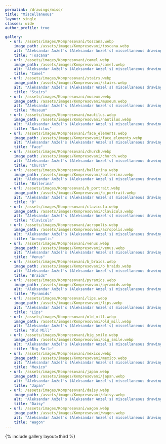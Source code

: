 ```yaml
---
permalink: /drawings/misc/
title: "Miscellaneous"
layout: single
classes: wide
author_profile: true

gallery:
  - url: /assets/images/Kompresovani/toscana.webp
    image_path: /assets/images/Kompresovani/toscana.webp
    alt: "Aleksandar Anžel's (Aleksandar Anzel's) miscellaneous drawing collection. Toscana"
    title: "Toscana"
  - url: /assets/images/Kompresovani/camel.webp
    image_path: /assets/images/Kompresovani/camel.webp
    alt: "Aleksandar Anžel's (Aleksandar Anzel's) miscellaneous drawing collection. Camel"
    title: "Camel"
  - url: /assets/images/Kompresovani/stairs.webp
    image_path: /assets/images/Kompresovani/stairs.webp
    alt: "Aleksandar Anžel's (Aleksandar Anzel's) miscellaneous drawing collection. Stairs"
    title: "Stairs"
  - url: /assets/images/Kompresovani/museum.webp
    image_path: /assets/images/Kompresovani/museum.webp
    alt: "Aleksandar Anžel's (Aleksandar Anzel's) miscellaneous drawing collection. Museum"
    title: "Museum"
  - url: /assets/images/Kompresovani/nautilus.webp
    image_path: /assets/images/Kompresovani/nautilus.webp
    alt: "Aleksandar Anžel's (Aleksandar Anzel's) miscellaneous drawing collection. Nautilus"
    title: "Nautilus"
  - url: /assets/images/Kompresovani/face_elements.webp
    image_path: /assets/images/Kompresovani/face_elements.webp
    alt: "Aleksandar Anžel's (Aleksandar Anzel's) miscellaneous drawing collection. Face"
    title: "Face"
  - url: /assets/images/Kompresovani/church.webp
    image_path: /assets/images/Kompresovani/church.webp
    alt: "Aleksandar Anžel's (Aleksandar Anzel's) miscellaneous drawing collection. Church"
    title: "Church"
  - url: /assets/images/Kompresovani/ballerina.webp
    image_path: /assets/images/Kompresovani/ballerina.webp
    alt: "Aleksandar Anžel's (Aleksandar Anzel's) miscellaneous drawing collection. Ballerina"
    title: "Ballerina"
  - url: /assets/images/Kompresovani/b_portrait.webp
    image_path: /assets/images/Kompresovani/b_portrait.webp
    alt: "Aleksandar Anžel's (Aleksandar Anzel's) miscellaneous drawing collection. B"
    title: "B"
  - url: /assets/images/Kompresovani/clavicula.webp
    image_path: /assets/images/Kompresovani/clavicula.webp
    alt: "Aleksandar Anžel's (Aleksandar Anzel's) miscellaneous drawing collection. Clavicula"
    title: "Clavicula"
  - url: /assets/images/Kompresovani/acropolis.webp
    image_path: /assets/images/Kompresovani/acropolis.webp
    alt: "Aleksandar Anžel's (Aleksandar Anzel's) miscellaneous drawing collection. Acropolis"
    title: "Acropolis"
  - url: /assets/images/Kompresovani/venus.webp
    image_path: /assets/images/Kompresovani/venus.webp
    alt: "Aleksandar Anžel's (Aleksandar Anzel's) miscellaneous drawing collection. Venus"
    title: "Venus"
  - url: /assets/images/Kompresovani/b_braids.webp
    image_path: /assets/images/Kompresovani/b_braids.webp
    alt: "Aleksandar Anžel's (Aleksandar Anzel's) miscellaneous drawing collection. Braids"
    title: "Braids"
  - url: /assets/images/Kompresovani/pyramids.webp
    image_path: /assets/images/Kompresovani/pyramids.webp
    alt: "Aleksandar Anžel's (Aleksandar Anzel's) miscellaneous drawing collection. Pyramids"
    title: "Pyramids"
  - url: /assets/images/Kompresovani/lips.webp
    image_path: /assets/images/Kompresovani/lips.webp
    alt: "Aleksandar Anžel's (Aleksandar Anzel's) miscellaneous drawing collection. Lips"
    title: "Lips"
  - url: /assets/images/Kompresovani/old_mill.webp
    image_path: /assets/images/Kompresovani/old_mill.webp
    alt: "Aleksandar Anžel's (Aleksandar Anzel's) miscellaneous drawing collection. Old Mill"
    title: "Old Mill"
  - url: /assets/images/Kompresovani/big_smile.webp
    image_path: /assets/images/Kompresovani/big_smile.webp
    alt: "Aleksandar Anžel's (Aleksandar Anzel's) miscellaneous drawing collection. Big Smile"
    title: "Big Smile"
  - url: /assets/images/Kompresovani/mexico.webp
    image_path: /assets/images/Kompresovani/mexico.webp
    alt: "Aleksandar Anžel's (Aleksandar Anzel's) miscellaneous drawing collection. Mexico"
    title: "Mexico"
  - url: /assets/images/Kompresovani/japan.webp
    image_path: /assets/images/Kompresovani/japan.webp
    alt: "Aleksandar Anžel's (Aleksandar Anzel's) miscellaneous drawing collection. Japan"
    title: "Japan"
  - url: /assets/images/Kompresovani/daisy.webp
    image_path: /assets/images/Kompresovani/daisy.webp
    alt: "Aleksandar Anžel's (Aleksandar Anzel's) miscellaneous drawing collection. Daisy"
    title: "Daisy"
  - url: /assets/images/Kompresovani/wagon.webp
    image_path: /assets/images/Kompresovani/wagon.webp
    alt: "Aleksandar Anžel's (Aleksandar Anzel's) miscellaneous drawing collection. Wagon"
    title: "Wagon"
---
```



{% include gallery layout=third %}

